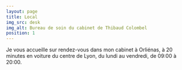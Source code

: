```yaml
---
layout: page
title: Local
img_src: desk
img_alt: Bureau de soin du cabinet de Thibaud Colombel
position: 1
---
```

Je vous accueille sur rendez-vous dans mon cabinet à Orliénas, à 20 minutes en voiture du centre de Lyon, du lundi au vendredi, de 09:00 à 20:00.
